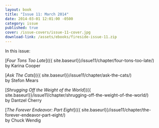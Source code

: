 ```yaml
---
layout: book
title: "Issue 11: March 2014"
date: 2014-03-01 12:01:00 -0500
category: issue
published: true
cover: /issue-covers/issue-11-cover.jpg
download-link: /assets/ebooks/fireside-issue-11.zip
---
```


In this issue:

[_Four Tons Too Late_]({{ site.baseurl}}/issue11/chapter/four-tons-too-late/)<br/>
by Karina Cooper

[_Ask The Cats_]({{ site.baseurl}}/issue11/chapter/ask-the-cats/)<br/>
by Stefon Mears

[_Shrugging Off the Weight of the World_]({{ site.baseurl}}/issue11/chapter/shrugging-off-the-weight-of-the-world/)<br/>
by Dantzel Cherry

[_The Forever Endeavor: Part Eight_]({{ site.baseurl}}/issue11/chapter/the-forever-endeavor-part-eight/)<br/>
by Chuck Wendig

